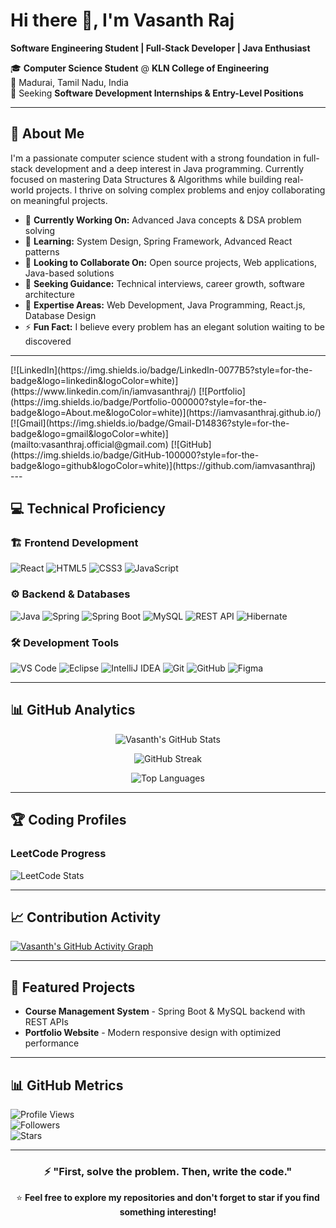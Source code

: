 # Hi there 👋, I'm Vasanth Raj

**Software Engineering Student | Full-Stack Developer | Java Enthusiast**

🎓 **Computer Science Student** @ **KLN College of Engineering**  
📍 Madurai, Tamil Nadu, India  
💼 Seeking **Software Development Internships & Entry-Level Positions**

---

## 🚀 About Me

I'm a passionate computer science student with a strong foundation in full-stack development and a deep interest in Java programming. Currently focused on mastering Data Structures & Algorithms while building real-world projects. I thrive on solving complex problems and enjoy collaborating on meaningful projects.

- 🔭 **Currently Working On:** Advanced Java concepts & DSA problem solving  
- 🌱 **Learning:** System Design, Spring Framework, Advanced React patterns  
- 👯 **Looking to Collaborate On:** Open source projects, Web applications, Java-based solutions  
- 🤔 **Seeking Guidance:** Technical interviews, career growth, software architecture  
- 💬 **Expertise Areas:** Web Development, Java Programming, React.js, Database Design  
- ⚡ **Fun Fact:** I believe every problem has an elegant solution waiting to be discovered  

---

<div style="display: flex; gap: 10px; flex-wrap: wrap;">
  [![LinkedIn](https://img.shields.io/badge/LinkedIn-0077B5?style=for-the-badge&logo=linkedin&logoColor=white)](https://www.linkedin.com/in/iamvasanthraj/)
  [![Portfolio](https://img.shields.io/badge/Portfolio-000000?style=for-the-badge&logo=About.me&logoColor=white)](https://iamvasanthraj.github.io/)
  [![Gmail](https://img.shields.io/badge/Gmail-D14836?style=for-the-badge&logo=gmail&logoColor=white)](mailto:vasanthraj.official@gmail.com)
  [![GitHub](https://img.shields.io/badge/GitHub-100000?style=for-the-badge&logo=github&logoColor=white)](https://github.com/iamvasanthraj)
</div>
---

## 💻 Technical Proficiency

### 🏗️ Frontend Development
![React](https://img.shields.io/badge/React-20232A?style=for-the-badge&logo=react&logoColor=61DAFB) 
![HTML5](https://img.shields.io/badge/HTML5-E34F26?style=for-the-badge&logo=html5&logoColor=white) 
![CSS3](https://img.shields.io/badge/CSS3-1572B6?style=for-the-badge&logo=css3&logoColor=white) 
![JavaScript](https://img.shields.io/badge/JavaScript-F7DF1E?style=for-the-badge&logo=javascript&logoColor=black) 

### ⚙️ Backend & Databases
![Java](https://img.shields.io/badge/Java-ED8B00?style=for-the-badge&logo=java&logoColor=white) 
![Spring](https://img.shields.io/badge/Spring-6DB33F?style=for-the-badge&logo=spring&logoColor=white) 
![Spring Boot](https://img.shields.io/badge/Spring_Boot-6DB33F?style=for-the-badge&logo=spring-boot&logoColor=white) 
![MySQL](https://img.shields.io/badge/MySQL-00000F?style=for-the-badge&logo=mysql&logoColor=white) 
![REST API](https://img.shields.io/badge/REST_API-02569B?style=for-the-badge&logo=rest&logoColor=white) 
![Hibernate](https://img.shields.io/badge/Hibernate-59666C?style=for-the-badge&logo=hibernate&logoColor=white) 

### 🛠️ Development Tools
![VS Code](https://img.shields.io/badge/VS_Code-0078D4?style=for-the-badge&logo=visual%20studio%20code&logoColor=white) 
![Eclipse](https://img.shields.io/badge/Eclipse-2C2255?style=for-the-badge&logo=eclipse&logoColor=white) 
![IntelliJ IDEA](https://img.shields.io/badge/IntelliJ_IDEA-000000?style=for-the-badge&logo=intellij-idea&logoColor=white) 
![Git](https://img.shields.io/badge/Git-F05032?style=for-the-badge&logo=git&logoColor=white) 
![GitHub](https://img.shields.io/badge/GitHub-100000?style=for-the-badge&logo=github&logoColor=white) 
![Figma](https://img.shields.io/badge/Figma-F24E1E?style=for-the-badge&logo=figma&logoColor=white) 

---

## 📊 GitHub Analytics

<div align="center">

![Vasanth's GitHub Stats](https://github-readme-stats.vercel.app/api?username=iamvasanthraj&show_icons=true&theme=react&hide_border=true&count_private=true&include_all_commits=true)

![GitHub Streak](https://github-readme-streak-stats.herokuapp.com/?user=iamvasanthraj&theme=react&hide_border=true)

![Top Languages](https://github-readme-stats.vercel.app/api/top-langs/?username=iamvasanthraj&theme=react&hide_border=true&layout=compact&langs_count=8)

</div>

---

## 🏆 Coding Profiles

### LeetCode Progress
![LeetCode Stats](https://leetcard.jacoblin.cool/pmvashari007?theme=dark&font=Marcellus&ext=contest)

---

## 📈 Contribution Activity

[![Vasanth's GitHub Activity Graph](https://github-readme-activity-graph.vercel.app/graph?username=iamvasanthraj&bg_color=0D1117&color=FFFFFF&line=00FF00&point=FFFFFF&area=true&hide_border=true&custom_title=My%20Contribution%20Activity)](https://github.com/ashutosh00710/github-readme-activity-graph)

---

## 🌟 Featured Projects

- **Course Management System** - Spring Boot & MySQL backend with REST APIs  
- **Portfolio Website** - Modern responsive design with optimized performance  

---

## 📊 GitHub Metrics

![Profile Views](https://komarev.com/ghpvc/?username=iamvasanthraj&color=blue&style=flat-square)  
![Followers](https://img.shields.io/github/followers/iamvasanthraj?style=social)  
![Stars](https://img.shields.io/github/stars/iamvasanthraj?style=social)  

---

<div align="center">

### ⚡ "First, solve the problem. Then, write the code."  

⭐ **Feel free to explore my repositories and don't forget to star if you find something interesting!**

</div>
